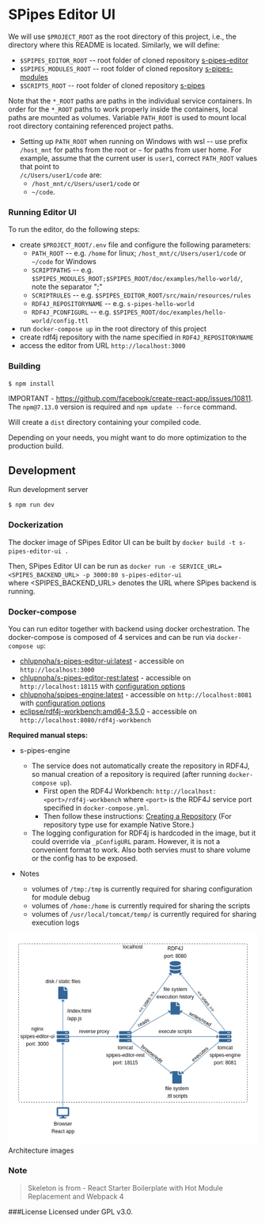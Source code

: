 # SPipes Editor UI

We will use `$PROJECT_ROOT` as the root directory of this project, i.e., the directory where this README is located. Similarly, we will define:
- `$SPIPES_EDITOR_ROOT` -- root folder of cloned repository [s-pipes-editor](https://github.com/kbss-cvut/s-pipes-editor)
- `$SPIPES_MODULES_ROOT` -- root folder of cloned repository [s-pipes-modules](https://kbss.felk.cvut.cz/gitblit/summary/s-pipes-modules.git) 
- `$SCRIPTS_ROOT` -- root folder of cloned repository [s-pipes](https://github.com/kbss-cvut/s-pipes)

Note that the `*_ROOT` paths are paths in the individual service containers. In order for the `*_ROOT` paths to work 
properly inside the containers, local paths are mounted as volumes. Variable `PATH_ROOT` is used to mount local root directory 
containing referenced project paths. 
- Setting up `PATH_ROOT` when running on Windows with wsl -- use prefix `/host_mnt` for paths from the root or `~` for
  paths from user home. For example, assume that the current user is `user1`, correct `PATH_ROOT` values that point to  
  `/c/Users/user1/code` are:
  - `/host_mnt/c/Users/user1/code` or
  - `~/code`.

### Running Editor UI

To run the editor, do the following steps:
- create `$PROJECT_ROOT/.env` file and configure the following parameters:
  - `PATH_ROOT` -- e.g. `/home` for linux; `/host_mnt/c/Users/user1/code` or `~/code` for Windows
  - `SCRIPTPATHS` -- e.g. `$SPIPES_MODULES_ROOT;$SPIPES_ROOT/doc/examples/hello-world/`, note the separator ";"
  - `SCRIPTRULES` --  e.g. `$SPIPES_EDITOR_ROOT/src/main/resources/rules`
  - `RDF4J_REPOSITORYNAME` -- e.g. `s-pipes-hello-world`
  - `RDF4J_PCONFIGURL` -- e.g. `$SPIPES_ROOT/doc/examples/hello-world/config.ttl`
- run `docker-compose up` in the root directory of this project
- create rdf4j repository with the name specified in `RDF4J_REPOSITORYNAME`
- access the editor from URL `http://localhost:3000`

### Building

```
$ npm install
```

IMPORTANT - https://github.com/facebook/create-react-app/issues/10811.
The `npm@7.13.0` version is required and `npm update --force` command.

Will create a `dist` directory containing your compiled code.

Depending on your needs, you might want to do more optimization to the production build.

## Development

Run development server

```
$ npm run dev
```

### Dockerization
The docker image of SPipes Editor UI can be built by `docker build -t s-pipes-editor-ui .`

Then, SPipes Editor UI can be run as `docker run -e SERVICE_URL=<SPIPES_BACKEND_URL> -p 3000:80 s-pipes-editor-ui`   
where <SPIPES_BACKEND_URL> denotes the URL where SPipes backend is running.

### Docker-compose

You can run editor together with backend using docker orchestration. The docker-compose is composed of 4 services and can be run via `docker-compose up`:
* [chlupnoha/s-pipes-editor-ui:latest](https://hub.docker.com/repository/docker/chlupnoha/s-pipes-editor-ui) - accessible on `http://localhost:3000`
* [chlupnoha/s-pipes-editor-rest:latest](https://hub.docker.com/repository/docker/chlupnoha/s-pipes-editor-rest) - accessible on `http://localhost:18115` with [configuration options](https://github.com/kbss-cvut/s-pipes-editor#dockerization)
* [chlupnoha/spipes-engine:latest](https://hub.docker.com/repository/docker/chlupnoha/spipes-engine) - accessible on `http://localhost:8081` with [configuration options](https://github.com/kbss-cvut/s-pipes#dockerization) 
* [eclipse/rdf4j-workbench:amd64-3.5.0](https://hub.docker.com/r/eclipse/rdf4j-workbench) - accessible on `http://localhost:8080/rdf4j-workbench`

**Required manual steps:** 
* s-pipes-engine
    * The service does not automatically create the repository in RDF4J, so manual creation of a repository is required (after running `docker-compose up`).
      * First open the RDF4J Workbench: `http://localhost:<port>/rdf4j-workbench` where `<port>` is the RDF4J service port specified in `docker-compose.yml`.
      * Then follow these instructions: [Creating a Repository](https://rdf4j.org/documentation/tools/server-workbench/#:~:text=for%20the%20repository.-,Creating%20a%20Repository,-Click%20on%20%E2%80%9CNew) (For repository type use for example Native Store.)
    * The logging configuration for RDF4j is hardcoded in the image, but it could override via `_pConfigURL` param. However, it is not a convenient format to work. Also both servies must to share volume or the config has to be exposed.

* Notes
  * volumes of `/tmp:/tmp` is currently required for sharing configuration for module debug
  * volumes of `/home:/home` is currently required for sharing the scripts
  * volumes of `/usr/local/tomcat/temp/` is currently required for sharing execution logs

![GitHub Logo](public/architecture.png)
Architecture images

### Note
> Skeleton is from - React Starter Boilerplate with Hot Module Replacement and Webpack 4

###License
Licensed under GPL v3.0.
